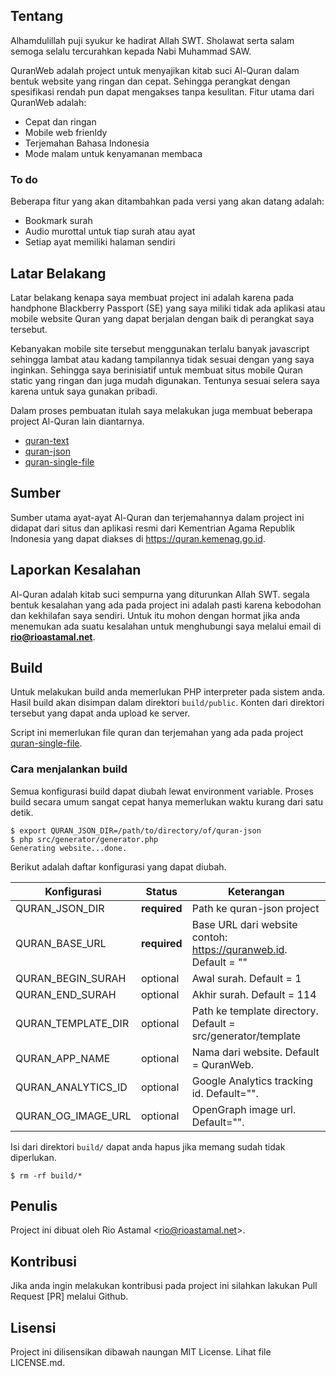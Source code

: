 ## Tentang

Alhamdulillah puji syukur ke hadirat Allah SWT. Sholawat serta salam semoga selalu tercurahkan kepada Nabi Muhammad SAW.

QuranWeb adalah project untuk menyajikan kitab suci Al-Quran dalam bentuk website yang ringan dan cepat. Sehingga perangkat dengan spesifikasi rendah pun dapat mengakses tanpa kesulitan. Fitur utama dari QuranWeb adalah:

* Cepat dan ringan
* Mobile web frienldy
* Terjemahan Bahasa Indonesia
* Mode malam untuk kenyamanan membaca

### To do

Beberapa fitur yang akan ditambahkan pada versi yang akan datang adalah:

* Bookmark surah
* Audio murottal untuk tiap surah atau ayat
* Setiap ayat memiliki halaman sendiri

## Latar Belakang

Latar belakang kenapa saya membuat project ini adalah karena pada handphone  Blackberry Passport (SE) yang saya miliki tidak ada aplikasi atau mobile website Quran yang dapat berjalan dengan baik di perangkat saya tersebut. 

Kebanyakan mobile site tersebut menggunakan terlalu banyak javascript sehingga lambat atau kadang tampilannya tidak sesuai dengan yang saya inginkan. Sehingga saya berinisiatif untuk membuat situs mobile Quran static yang ringan dan juga mudah digunakan. Tentunya sesuai selera saya karena untuk saya gunakan pribadi.

Dalam proses pembuatan itulah saya melakukan juga membuat beberapa project Al-Quran lain diantarnya.

- [quran-text](https://github.com/rioastamal/quran-text)
- [quran-json](https://github.com/rioastamal/quran-json)
- [quran-single-file](https://github.com/rioastamal/quran-single-file)

## Sumber

Sumber utama ayat-ayat Al-Quran dan terjemahannya dalam project ini didapat dari situs dan aplikasi resmi dari Kementrian Agama Republik Indonesia yang dapat diakses di https://quran.kemenag.go.id.

## Laporkan Kesalahan

Al-Quran adalah kitab suci sempurna yang diturunkan Allah SWT. segala bentuk kesalahan yang ada pada project ini adalah pasti karena kebodohan dan kekhilafan saya sendiri. Untuk itu mohon dengan hormat jika anda menemukan ada suatu kesalahan untuk menghubungi saya melalui email di **rio@rioastamal.net**.

## Build

Untuk melakukan build anda memerlukan PHP interpreter pada sistem anda. Hasil build akan disimpan dalam direktori `build/public`. Konten dari direktori tersebut yang dapat anda upload ke server.

Script ini memerlukan file quran dan terjemahan yang ada pada project [quran-single-file](https://github.com/rioastamal/quran-single-file).

### Cara menjalankan build

Semua konfigurasi build dapat diubah lewat environment variable. Proses build secara umum sangat cepat hanya memerlukan waktu kurang dari satu detik.

```
$ export QURAN_JSON_DIR=/path/to/directory/of/quran-json
$ php src/generator/generator.php
Generating website...done.
```

Berikut adalah daftar konfigurasi yang dapat diubah.


| Konfigurasi | Status | Keterangan |
|-------------|--------|------------|
| QURAN\_JSON\_DIR | **required** | Path ke quran-json project |
| QURAN\_BASE\_URL | **required** | Base URL dari website contoh: https://quranweb.id. Default = "" 
| QURAN\_BEGIN\_SURAH | optional | Awal surah. Default = 1 |
| QURAN\_END\_SURAH | optional | Akhir surah. Default = 114 |
| QURAN\_TEMPLATE_DIR | optional | Path ke template directory. Default = src/generator/template |
| QURAN\_APP\_NAME | optional | Nama dari website. Default = QuranWeb.
| QURAN\_ANALYTICS\_ID | optional | Google Analytics tracking id. Default="".
| QURAN\_OG\_IMAGE\_URL | optional | OpenGraph image url. Default="".

Isi dari direktori `build/` dapat anda hapus jika memang sudah tidak diperlukan.

```
$ rm -rf build/*
```

## Penulis

Project ini dibuat oleh Rio Astamal \<rio@rioastamal.net\>.

## Kontribusi

Jika anda ingin melakukan kontribusi pada project ini silahkan lakukan Pull Request [PR] melalui Github.

## Lisensi

Project ini dilisensikan dibawah naungan MIT License. Lihat file LICENSE.md.